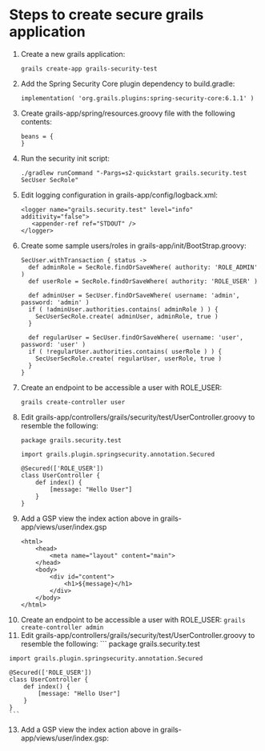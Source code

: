 # Steps to create secure grails application

1.  Create a new grails application:
    ```
    grails create-app grails-security-test
    ```
2.  Add the Spring Security Core plugin dependency to build.gradle:
    ```
    implementation( 'org.grails.plugins:spring-security-core:6.1.1' )
    ```
3.  Create grails-app/spring/resources.groovy file with the following contents:
    ```
    beans = {
    }
    ```
4.  Run the security init script:
    ```
    ./gradlew runCommand "-Pargs=s2-quickstart grails.security.test SecUser SecRole"
    ```
5.  Edit logging configuration in grails-app/config/logback.xml:
    ```
    <logger name="grails.security.test" level="info" additivity="false">
       <appender-ref ref="STDOUT" />
    </logger>
    ```
6.  Create some sample users/roles in grails-app/init/BootStrap.groovy:
    ```
    SecUser.withTransaction { status ->
      def adminRole = SecRole.findOrSaveWhere( authority: 'ROLE_ADMIN' )
      def userRole = SecRole.findOrSaveWhere( authority: 'ROLE_USER' )

      def adminUser = SecUser.findOrSaveWhere( username: 'admin', password: 'admin' )
      if ( !adminUser.authorities.contains( adminRole ) ) {
        SecUserSecRole.create( adminUser, adminRole, true )
      }

      def regularUser = SecUser.findOrSaveWhere( username: 'user', password: 'user' )
      if ( !regularUser.authorities.contains( userRole ) ) {
        SecUserSecRole.create( regularUser, userRole, true )
      }
    }
    ```
7.  Create an endpoint to be accessible a user with ROLE_USER:
    ``` 
    grails create-controller user
    ```
8.  Edit  grails-app/controllers/grails/security/test/UserController.groovy to resemble the following:
    ```
    package grails.security.test
    
    import grails.plugin.springsecurity.annotation.Secured
    
    @Secured(['ROLE_USER'])
    class UserController {
        def index() {
            [message: "Hello User"]
        }
    }
    ```
9.  Add a GSP view the index action above in grails-app/views/user/index.gsp
    ```
    <html>
        <head>
            <meta name="layout" content="main">
        </head>
        <body>
            <div id="content">
                <h1>${message}</h1>
            </div>
        </body>
    </html>
    ```
10.  Create an endpoint to be accessible a user with ROLE_USER:
    ```
    grails create-controller admin
    ```
11.  Edit  grails-app/controllers/grails/security/test/UserController.groovy to resemble the following:
    ```
    package grails.security.test
    
    import grails.plugin.springsecurity.annotation.Secured
    
    @Secured(['ROLE_USER'])
    class UserController {
        def index() {
            [message: "Hello User"]
        }
    }
    ```
13.  Add a GSP view the index action above in grails-app/views/user/index.gsp:
